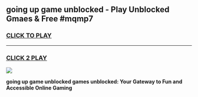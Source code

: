 
## going up game unblocked - Play Unblocked Gmaes & Free #mqmp7
<h3>
<a href="https://premium.freeplayer.one?title=going_up_game_unblocked&ref=01M">CLICK TO PLAY</a></h3>
<hr>

<h3>
<a href="https://premium.freeplayer.one?title=going_up_game_unblocked&ref=01M">CLICK 2 PLAY</a>
  
</h3>

<a href="https://premium.freeplayer.one?title=going_up_game_unblocked&ref=01M"><img src="https://clearcache.store/games.png"></a>


**going up game unblocked games unblocked: Your Gateway to Fun and Accessible Online Gaming**
